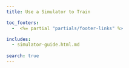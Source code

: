 ```yaml
---
title: Use a Simulator to Train

toc_footers:
  -  <%= partial "partials/footer-links" %>

includes:
  - simulator-guide.html.md
  
search: true
---
```

